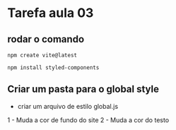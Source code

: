 # Tarefa aula 03

## rodar o comando

`npm create vite@latest`

`npm install styled-components`

## Criar um pasta para o global style

- criar um arquivo de estilo global.js

1 - Muda a cor de fundo do site
2 - Muda a cor do testo
